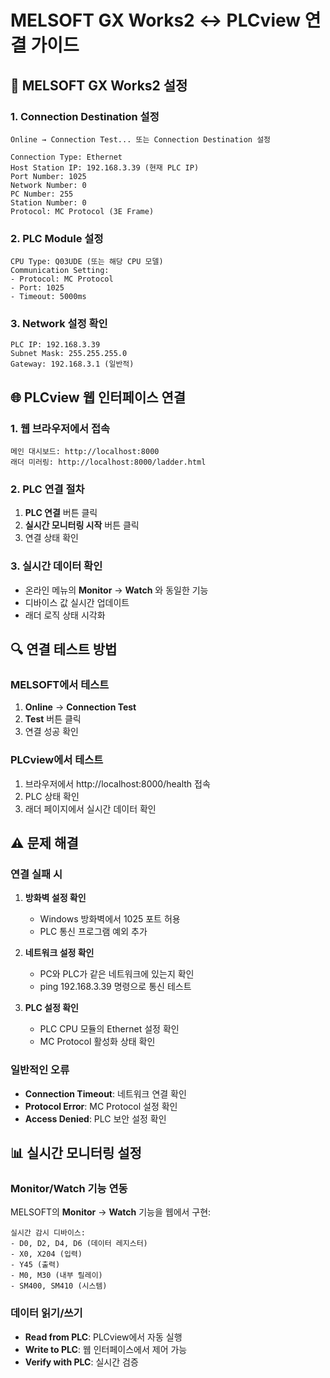 # MELSOFT GX Works2 ↔ PLCview 연결 가이드

## 🔧 MELSOFT GX Works2 설정

### 1. Connection Destination 설정
```
Online → Connection Test... 또는 Connection Destination 설정

Connection Type: Ethernet
Host Station IP: 192.168.3.39 (현재 PLC IP)
Port Number: 1025
Network Number: 0
PC Number: 255
Station Number: 0
Protocol: MC Protocol (3E Frame)
```

### 2. PLC Module 설정
```
CPU Type: Q03UDE (또는 해당 CPU 모델)
Communication Setting:
- Protocol: MC Protocol
- Port: 1025
- Timeout: 5000ms
```

### 3. Network 설정 확인
```
PLC IP: 192.168.3.39
Subnet Mask: 255.255.255.0
Gateway: 192.168.3.1 (일반적)
```

## 🌐 PLCview 웹 인터페이스 연결

### 1. 웹 브라우저에서 접속
```
메인 대시보드: http://localhost:8000
래더 미러링: http://localhost:8000/ladder.html
```

### 2. PLC 연결 절차
1. **PLC 연결** 버튼 클릭
2. **실시간 모니터링 시작** 버튼 클릭
3. 연결 상태 확인

### 3. 실시간 데이터 확인
- 온라인 메뉴의 **Monitor** → **Watch** 와 동일한 기능
- 디바이스 값 실시간 업데이트
- 래더 로직 상태 시각화

## 🔍 연결 테스트 방법

### MELSOFT에서 테스트
1. **Online** → **Connection Test**
2. **Test** 버튼 클릭
3. 연결 성공 확인

### PLCview에서 테스트
1. 브라우저에서 http://localhost:8000/health 접속
2. PLC 상태 확인
3. 래더 페이지에서 실시간 데이터 확인

## ⚠️ 문제 해결

### 연결 실패 시
1. **방화벽 설정 확인**
   - Windows 방화벽에서 1025 포트 허용
   - PLC 통신 프로그램 예외 추가

2. **네트워크 설정 확인**
   - PC와 PLC가 같은 네트워크에 있는지 확인
   - ping 192.168.3.39 명령으로 통신 테스트

3. **PLC 설정 확인**
   - PLC CPU 모듈의 Ethernet 설정 확인
   - MC Protocol 활성화 상태 확인

### 일반적인 오류
- **Connection Timeout**: 네트워크 연결 확인
- **Protocol Error**: MC Protocol 설정 확인
- **Access Denied**: PLC 보안 설정 확인

## 📊 실시간 모니터링 설정

### Monitor/Watch 기능 연동
MELSOFT의 **Monitor** → **Watch** 기능을 웹에서 구현:

```
실시간 감시 디바이스:
- D0, D2, D4, D6 (데이터 레지스터)
- X0, X204 (입력)
- Y45 (출력)
- M0, M30 (내부 릴레이)
- SM400, SM410 (시스템)
```

### 데이터 읽기/쓰기
- **Read from PLC**: PLCview에서 자동 실행
- **Write to PLC**: 웹 인터페이스에서 제어 가능
- **Verify with PLC**: 실시간 검증